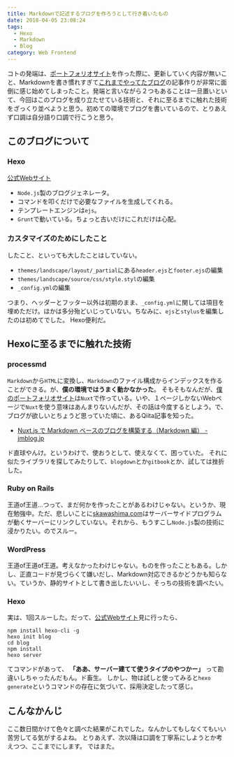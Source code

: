 ```yaml
---
title: Markdownで記述するブログを作ろうとして行き着いたもの
date: 2018-04-05 23:08:24
tags:
  - Hexo
  - Markdown
  - Blog
category: Web Frontend
---
```


コトの発端は、[ポートフォリオサイト](http://skawashima.com)を作った際に、更新していく内容が無いこと、Markdownを書き慣れすぎて[これまでやってたブログ](http://by-sk.blog.jp/)の記事作りが非常に面倒に感じ始めてしまったこと。発端と言いながら２つもあることは一旦置いといて、今回はこのブログを成り立たせている技術と、それに至るまでに触れた技術をざっくり並べようと思う。初めての環境でブログを書いているので、とりあえず口調は自分語り口調で行こうと思う。

## このブログについて

### Hexo
[公式Webサイト](https://hexo.io/)
- `Node.js`製のブログジェネレータ。
- コマンドを叩くだけで必要なファイルを生成してくれる。
- テンプレートエンジンは`ejs`。
- `Grunt`で動いている。ちょっと古いだけにこれだけは心配。

<!-- more -->

### カスタマイズのためにしたこと
したこと、といっても大したことはしていない。

- `themes/landscape/layout/_partial`にある`header.ejs`と`footer.ejs`の編集
- `themes/landscape/source/css/style.styl`の編集
- `_config.yml`の編集

つまり、ヘッダーとフッター以外は初期のまま、`_config.yml`に関しては項目を埋めただけ。ほかは多分殆どいじっていない。ちなみに、`ejs`と`stylus`を編集したのは初めてでした。
Hexo便利だ。

## Hexoに至るまでに触れた技術
### processmd
`Markdown`から`HTML`に変換し、`Markdown`のファイル構成からインデックスを作ることができる。が、**僕の環境ではうまく動かなかった**。
そもそもなんだが、[僕のポートフォリオサイト](http://skawashima.com)は`Nuxt`で作っている。いや、１ページしかないWebページで`Nuxt`を使う意味はあんまりないんだが、その話は今度するとしよう。で、ブログが欲しいとちょうど思っていた頃に、あるQiita記事を知った。

- [Nuxt.js で Markdown ベースのブログを構築する（Markdown 編） - jmblog.jp](https://jmblog.jp/posts/2018-01-17/build-a-blog-with-nuxtjs-and-markdown-1/)

ド直球やんけ。というわけで、使おうとして、使えなくて、困っていた。
それに似たライブラリを探してみたりして、`blogdown`とか`gitbook`とか、試しては挫折した。

### Ruby on Rails
王道of王道…つって、まだ何かを作ったことがあるわけじゃない。というか、現在勉強中。ただ、悲しいことに[skawashima.com](http://skawashima.com)はサーバーサイドプログラムが動くサーバーにリンクしていない。それから、もうすこし`Node.js`製の技術に浸かりたい。のでスルー。

### WordPress
王道of王道of王道。考えなかったわけじゃない。ものを作ったこともある。しかし、正直コードが見づらくて嫌いだし、Markdown対応できるかどうかも知らない。ていうか、静的サイトとして書き出したいいし、そっちの技術を調べたい。

### Hexo
実は、1回スルーした。だって、[公式Webサイト](https://hexo.io/)見に行ったら、

```shell
npm install hexo-cli -g
hexo init blog
cd blog
npm install
hexo server
```

てコマンドがあって、 **「ああ、サーバー建てて使うタイプのやつかー」** って勘違いしちゃったんだもん。ド畜生。
しかし、物は試しと使ってみると`hexo generate`というコマンドの存在に気づいて、採用決定したって感じ。

## こんなかんじ
ここ数日間かけて色々と調べた結果がこれでした。なんかしてもしなくてもいい苦労してる気がするよね。
とりあえず、次以降は口調を丁寧系にしようとか考えつつ、ここまでにします。
ではまた。
